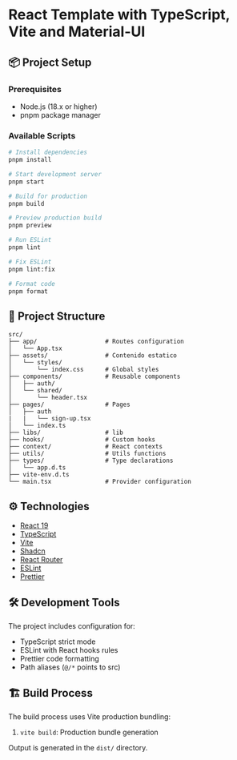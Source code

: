 # React Template with TypeScript, Vite and Material-UI

## 📦 Project Setup

### Prerequisites

- Node.js (18.x or higher)
- pnpm package manager

### Available Scripts

```bash
# Install dependencies
pnpm install

# Start development server
pnpm start

# Build for production
pnpm build

# Preview production build
pnpm preview

# Run ESLint
pnpm lint

# Fix ESLint
pnpm lint:fix

# Format code
pnpm format
```

## 🚀 Project Structure

```
src/
├── app/                   # Routes configuration
│   └── App.tsx
├── assets/                # Contenido estatico
│   └── styles/
│       └── index.css      # Global styles
├── components/            # Reusable components
│   ├── auth/
│   └── shared/
│       └── header.tsx
├── pages/                 # Pages
│   ├── auth
|   |   └── sign-up.tsx
│   └── index.ts
├── libs/                  # lib
├── hooks/                 # Custom hooks
├── context/               # React contexts
├── utils/                 # Utils functions
├── types/                 # Type declarations
│   └── app.d.ts
├── vite-env.d.ts
└── main.tsx               # Provider configuration
```

## ⚙️ Technologies

- [React 19](https://reactjs.org/)
- [TypeScript](https://www.typescriptlang.org/)
- [Vite](https://vitejs.dev/)
- [Shadcn](https://ui.shadcn.com/)
- [React Router](https://reactrouter.com/)
- [ESLint](https://eslint.org/)
- [Prettier](https://prettier.io/)

## 🛠️ Development Tools

The project includes configuration for:

- TypeScript strict mode
- ESLint with React hooks rules
- Prettier code formatting
- Path aliases (`@/*` points to src)

## 🏗️ Build Process

The build process uses Vite production bundling:

1. `vite build`: Production bundle generation

Output is generated in the `dist/` directory.
